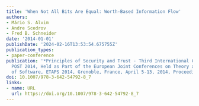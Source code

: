 ```yaml
---
title: 'When Not All Bits Are Equal: Worth-Based Information Flow'
authors:
- Mário S. Alvim
- Andre Scedrov
- Fred B. Schneider
date: '2014-01-01'
publishDate: '2024-02-16T13:53:54.675755Z'
publication_types:
- paper-conference
publication: '*Principles of Security and Trust - Third International Conference,
  POST 2014, Held as Part of the European Joint Conferences on Theory and Practice
  of Software, ETAPS 2014, Grenoble, France, April 5-13, 2014, Proceedings*'
doi: 10.1007/978-3-642-54792-8_7
links:
- name: URL
  url: https://doi.org/10.1007/978-3-642-54792-8_7
---
```

